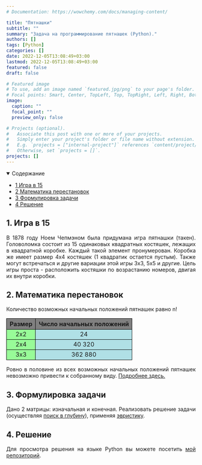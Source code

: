 ```yaml
---
# Documentation: https://wowchemy.com/docs/managing-content/

title: "Пятнашки"
subtitle: ""
summary: "Задача на программирование пятнашек (Python)."
authors: []
tags: [Python]
categories: []
date: 2022-12-05T13:08:49+03:00
lastmod: 2022-12-05T13:08:49+03:00
featured: false
draft: false

# Featured image
# To use, add an image named `featured.jpg/png` to your page's folder.
# Focal points: Smart, Center, TopLeft, Top, TopRight, Left, Right, BottomLeft, Bottom, BottomRight.
image:
  caption: ""
  focal_point: ""
  preview_only: false

# Projects (optional).
#   Associate this post with one or more of your projects.
#   Simply enter your project's folder or file name without extension.
#   E.g. `projects = ["internal-project"]` references `content/project/deep-learning/index.md`.
#   Otherwise, set `projects = []`.
projects: []
---
```


<details class="toc-inpage d-print-none  " open="">
<summary class="font-weight-bold">Содержание</summary>
<nav id="TableOfContents" class="nav flex-column">
<ul>
<li class="nav-item"><a href="#игра_в_15" class="nav-link"><span class="section-num">1</span> Игра в 15</a></li>
<li class="nav-item"><a href="#формулировка_задачи_15" class="nav-link"><span class="section-num">2</span> Математика перестановок</a></li>
<li class="nav-item"><a href="#формулировка_задачи_15" class="nav-link"><span class="section-num">3</span> Формулировка задачи</a></li>
<li class="nav-item"><a href="#решение_задачи_15" class="nav-link"><span class="section-num">4</span> Решение</a></li>
</ul>
</nav>
</details>

<h2 id='игра_в_15'><span class="section-num"><b>1</span>. Игра в 15</b></h2>
<p align="justify">В 1878 году Ноем Чепмэном была придумана игра пятнашки (такен). Головоломка состоит из 15 одинаковых квадратных костяшек, лежащих в квадратной коробке. Каждый такой элемент пронумерован. Коробка же имеет размер 4x4 костяшек (1 квадратик остается пустым). Также могут встречаться и другие вариации этой игры 3x3, 5x5 и другие. Цель игры проста - расположить костяшки по возрастанию номеров, двигая их внутри коробки.</p>
<h2 id='математика_перестановок'><span class="section-num"><b>2</span>. Математика перестановок</b></h2>
<p align="justify">Количество возможных начальных положений пятнашек равно n!</p>

<style>
    .heatMap {
        text-align: center;
    }
    .heatMap th {
        background: grey;
        word-wrap: break-word;
        text-align: center;
    }
    td, th {
    	border: 1px solid black;
    }
    .heatMap td:nth-child(1) { background: #98FB98; }
    .heatMap td:nth-child(2) { background: #B0E0E6; }
</style>

<div class="heatMap" style="text-align: center;">

<center>

| Размер| Число начальных положений | 
|:-----:|:-------------------------:|
| 2x2   | 24                        |
| 2x4   | 40 320                    |
| 3x3   | 362 880                   |

</center>

</div>

<p align="justify">Ровно в половине из всех возможных начальных положений пятнашек невозможно привести к собранному виду. <a href="https://mathworld.wolfram.com/15Puzzle.html" target = "_blank">Подробнее здесь.</a></p>



<h2 id='формулировка_задачи_15'><span class="section-num"><b>3</span>. Формулировка задачи</b></h2>

<p align="justify">Дано 2 матрицы: изначальная и конечная. Реализовать решение задачи (осуществляя <a href="https://en.wikipedia.org/wiki/Depth-first_search" target = "_blank">поиск в глубину</a>), применяя <a href="https://ru.wikipedia.org/wiki/Эвристический_алгоритм" target = "_blank">эвристику</a>.</p>

<h2 id='решение_задачи_15'><span class="section-num"><b>4</span>. Решение</b></h2>
<p align="justify">Для просмотра решения на языке Python вы можете посетить <a href="https://github.com/Jexari/intelligent-systems" target = "_blank">мой репозиторий</a>.</p>
